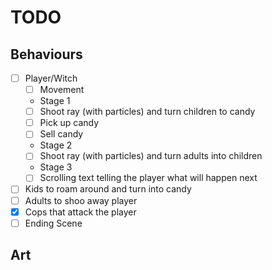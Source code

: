 # TODO

## Behaviours

- [ ] Player/Witch
  - [ ] Movement
  - Stage 1
  - [ ] Shoot ray (with particles) and turn children to candy
  - [ ] Pick up candy
  - [ ] Sell candy
  - Stage 2
  - [ ] Shoot ray (with particles) and turn adults into children
  - Stage 3
  - [ ] Scrolling text telling the player what will happen next
- [ ] Kids to roam around and turn into candy
- [ ] Adults to shoo away player
- [x] Cops that attack the player
- [ ] Ending Scene

## Art

